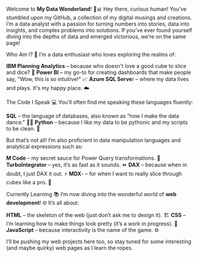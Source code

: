 Welcome to **My Data Wonderland**! 🎉📊
Hey there, curious human! You’ve stumbled upon my GitHub, a collection of my digital musings and creations. I’m a data analyst with a passion for turning numbers into stories, data into insights, and complex problems into solutions. If you’ve ever found yourself diving into the depths of data and emerged victorious, we’re on the same page!

Who Am I? 🤔
I’m a data enthusiast who loves exploring the realms of:

**IBM Planning Analytics** – because who doesn't love a good cube to slice and dice? 🧊
**Power BI** – my go-to for creating dashboards that make people say, "Wow, this is so intuitive!" 📈
**Azure SQL Serve**r – where my data lives and plays. It's my happy place. ☁️

The Code I Speak 💻
You’ll often find me speaking these languages fluently:

**SQL** – the language of databases, also known as "how I make the data dance." 💃🕺
**Python** – because I like my data to be pythonic and my scripts to be clean. 🐍

But that’s not all! I’m also proficient in data manipulation languages and analytical expressions such as:

**M Code** – my secret sauce for Power Query transformations. 🔮
**TurboIntegrator** – yes, it’s as fast as it sounds. ⏩
**DAX** – because when in doubt, I just DAX it out. ⚡
**MDX**- – for when I want to really slice through cubes like a pro. 🍰

Currently Learning 📚
I’m now diving into the wonderful world of **web development**! 🌐 It’s all about:

**HTML** – the skeleton of the web (just don’t ask me to design it). 🏗️
**CSS** – I’m learning how to make things look pretty (it’s a work in progress). 🎨
**JavaScript** – because interactivity is the name of the game. ⚙️

I’ll be pushing my web projects here too, so stay tuned for some interesting (and maybe quirky) web pages as I learn the ropes.

<!-- What's in the Repo? 📂
In this repository, you’ll find:

SQL queries that solve problems faster than you can say "SELECT * FROM."
Python scripts that analyze and visualize data (sometimes they even tell jokes!).
MDX and DAX formulas that perform some real data wizardry.
Web development projects (soon to come, once I’ve figured out how to make a button work properly).
Let’s Connect! 🌍
Feel free to fork, clone, or just stare in awe at the magic happening here. I love collaborating, learning, and talking data—so don’t hesitate to reach out, whether it’s for a cool project or a good meme.

Thanks for stopping by and remember: Data is not just numbers; it's the key to solving real-world puzzles. 🔑✨

Now go ahead, dive into the code, and may your data always be clean and your queries always run fast! 🚀

P.S. If you can’t find the answer here, try Googling "How to make data fun" and you’ll probably end up right back here. 😉 -->
